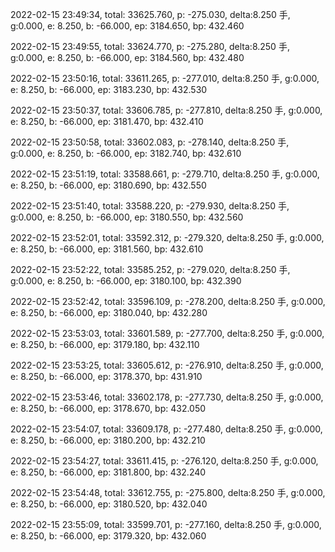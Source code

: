 2022-02-15 23:49:34, total: 33625.760, p: -275.030, delta:8.250 手, g:0.000, e: 8.250, b: -66.000, ep: 3184.650, bp: 432.460

2022-02-15 23:49:55, total: 33624.770, p: -275.280, delta:8.250 手, g:0.000, e: 8.250, b: -66.000, ep: 3184.560, bp: 432.480

2022-02-15 23:50:16, total: 33611.265, p: -277.010, delta:8.250 手, g:0.000, e: 8.250, b: -66.000, ep: 3183.230, bp: 432.530

2022-02-15 23:50:37, total: 33606.785, p: -277.810, delta:8.250 手, g:0.000, e: 8.250, b: -66.000, ep: 3181.470, bp: 432.410

2022-02-15 23:50:58, total: 33602.083, p: -278.140, delta:8.250 手, g:0.000, e: 8.250, b: -66.000, ep: 3182.740, bp: 432.610

2022-02-15 23:51:19, total: 33588.661, p: -279.710, delta:8.250 手, g:0.000, e: 8.250, b: -66.000, ep: 3180.690, bp: 432.550

2022-02-15 23:51:40, total: 33588.220, p: -279.930, delta:8.250 手, g:0.000, e: 8.250, b: -66.000, ep: 3180.550, bp: 432.560

2022-02-15 23:52:01, total: 33592.312, p: -279.320, delta:8.250 手, g:0.000, e: 8.250, b: -66.000, ep: 3181.560, bp: 432.610

2022-02-15 23:52:22, total: 33585.252, p: -279.020, delta:8.250 手, g:0.000, e: 8.250, b: -66.000, ep: 3180.100, bp: 432.390

2022-02-15 23:52:42, total: 33596.109, p: -278.200, delta:8.250 手, g:0.000, e: 8.250, b: -66.000, ep: 3180.040, bp: 432.280

2022-02-15 23:53:03, total: 33601.589, p: -277.700, delta:8.250 手, g:0.000, e: 8.250, b: -66.000, ep: 3179.180, bp: 432.110

2022-02-15 23:53:25, total: 33605.612, p: -276.910, delta:8.250 手, g:0.000, e: 8.250, b: -66.000, ep: 3178.370, bp: 431.910

2022-02-15 23:53:46, total: 33602.178, p: -277.730, delta:8.250 手, g:0.000, e: 8.250, b: -66.000, ep: 3178.670, bp: 432.050

2022-02-15 23:54:07, total: 33609.178, p: -277.480, delta:8.250 手, g:0.000, e: 8.250, b: -66.000, ep: 3180.200, bp: 432.210

2022-02-15 23:54:27, total: 33611.415, p: -276.120, delta:8.250 手, g:0.000, e: 8.250, b: -66.000, ep: 3181.800, bp: 432.240

2022-02-15 23:54:48, total: 33612.755, p: -275.800, delta:8.250 手, g:0.000, e: 8.250, b: -66.000, ep: 3180.520, bp: 432.040

2022-02-15 23:55:09, total: 33599.701, p: -277.160, delta:8.250 手, g:0.000, e: 8.250, b: -66.000, ep: 3179.320, bp: 432.060